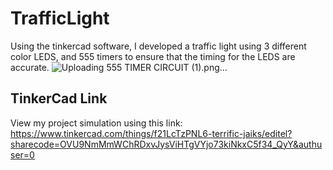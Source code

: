 # TrafficLight
Using the tinkercad software, I developed a traffic light using 3 different color LEDS, and 555 timers to ensure that the timing for the LEDS are accurate. 
![Uploading 555 TIMER CIRCUIT (1).png…]()

## TinkerCad Link
View my project simulation using this link: https://www.tinkercad.com/things/f21LcTzPNL6-terrific-jaiks/editel?sharecode=OVU9NmMmWChRDxvJysViHTgVYjo73kiNkxC5f34_QyY&authuser=0
